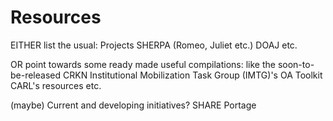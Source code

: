 # Resources

EITHER list the usual:
Projects SHERPA (Romeo, Juliet etc.)
DOAJ etc.

OR point towards some ready made useful compilations:
like the soon-to-be-released CRKN Institutional Mobilization Task Group (IMTG)'s OA Toolkit
CARL's resources etc.

(maybe) Current and developing initiatives?
SHARE
Portage
